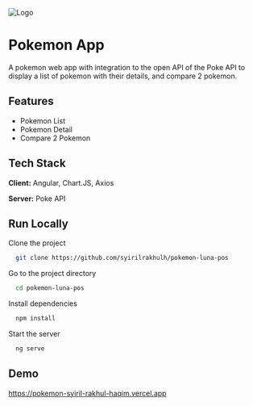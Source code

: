 ![Logo](https://pokemon-syiril-rakhul-haqim.vercel.app/assets/images/app-logo.png)

# Pokemon App

A pokemon web app with integration to the open API of the Poke API to display a list of pokemon with their details, and compare 2 pokemon.

## Features

- Pokemon List
- Pokemon Detail
- Compare 2 Pokemon

## Tech Stack

**Client:** Angular, Chart.JS, Axios

**Server:** Poke API

## Run Locally

Clone the project

```bash
  git clone https://github.com/syirilrakhulh/pokemon-luna-pos
```

Go to the project directory

```bash
  cd pokemon-luna-pos
```

Install dependencies

```bash
  npm install
```

Start the server

```bash
  ng serve
```

## Demo

https://pokemon-syiril-rakhul-haqim.vercel.app
